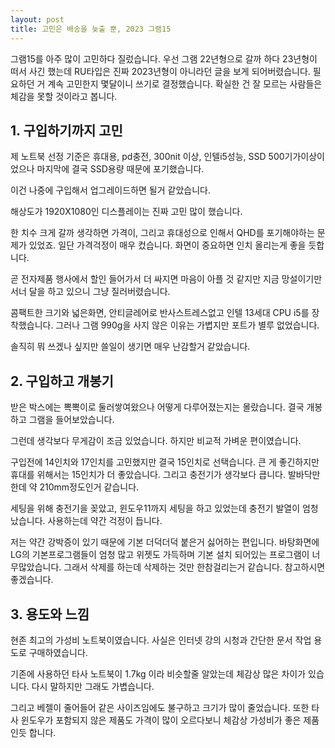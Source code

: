 ```yaml
---
layout: post
title: 고민은 배송을 늦출 뿐, 2023 그램15
---
```


그램15를 아주 많이 고민하다 질렀습니다. 우선 그램 22년형으로 갈까 하다 23년형이 떠서 사긴 했는데 RU타입은 진짜 2023년형이 아니라던 글을 보게 되어버렸습니다. 필요하던 거 계속 고민한지 몇달이니 쓰기로 결정했습니다. 확실한 건 잘 모르는 사람들은 체감을 못할 것이라고 봅니다.



<h2>1. 구입하기까지 고민</h2>
제 노트북 선정 기준은 휴대용, pd충전, 300nit 이상, 인텔i5성능, SSD 500기가이상이었으나 마지막에 결국 SSD용량 때문에 포기했습니다.

이건 나중에 구입해서 업그레이드하면 될거 같았습니다.

해상도가 1920X1080인 디스플레이는 진짜 고민 많이 했습니다.

한 치수 크게 갈까 생각하면 가격이, 그리고 휴대성으로 인해서 QHD를 포기해야하는 문제가 있었죠. 일단 가격걱정이 매우 컸습니다. 화면이 중요하면 인치 올리는게 좋을 듯합니다.

곧 전자제품 행사에서 할인 들어가서 더 싸지면 마음이 아플 것 같지만 지금 망설이기만 서너 달을 하고 있으니 그냥 질러버렸습니다.

콤팩트한 크기와 넓은화면, 안티글레어로 반사스트레스없고 인텔 13세대 CPU i5를 장착했습니다. 그러나 그램 990g을 사지 않은 이유는 가볍지만 포트가 별루 없었습니다.

솔직히 뭐 쓰겠나 싶지만 쓸일이 생기면 매우 난감할거 같았습니다.



<h2>2. 구입하고 개봉기</h2>
받은 박스에는 뽁뽁이로 둘러쌓여왔으나 어떻게 다루어졌는지는 몰랐습니다. 결국 개봉하고 그램을 들어보았습니다. 

그런데 생각보다 무게감이 조금 있었습니다. 하지만 비교적 가벼운 편이였습니다.

구입전에 14인치와 17인치를 고민했지만 결국 15인치로 선택습니다. 큰 게 좋긴하지만 휴대를 위해서는 15인치가 더 좋았습니다. 그리고 충전기가 생각보다 큽니다. 발바닥만 한데 약 210mm정도인거 같습니다.

세팅을 위해 충전기을 꽂았고, 윈도우11까지 세팅을 하고 있었는데 충전기 발열이 엄청났습니다. 사용하는데 약간 걱정이 듭니다.

저는 약간 강박증이 있기 때문에 기본 더덕더덕 붙은거 싫어하는 편입니다. 바탕화면에 LG의 기본프로그램들이 엄청 많고 위젯도 가득하며 기본 설치 되어있는 프로그램이 너무많았습니다. 그래서 삭제를 하는데 삭제하는 것만 한참걸리는거 같습니다. 참고하시면 좋겠습니다.



<h2>3. 용도와 느낌</h2>
현존 최고의 가성비 노트북이였습니다. 사실은 인터넷 강의 시청과 간단한 문서 작업 용도로 구매하였습니다.

기존에 사용하던 타사 노트북이 1.7kg 이라 비슷할줄 알았는데 체감상 많은 차이가 있습니다. 다시 말하지만 그래도 가볍습니다.

그리고 베젤이 줄어들어 같은 사이즈임에도 불구하고 크기가 많이 줄었습니다. 또한 타사 윈도우가 포함되지 않은 제품도 가격이 많이 오르다보니 체감상 가성비가 좋은 제품인듯 합니다.